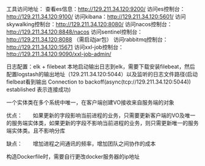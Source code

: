 工具访问地址：
查看es信息：http://129.211.34.120:9200/
访问es控制台：http://129.211.34.120:9100/
访问kibana：http://129.211.34.120:5601/
访问skywalking控制台：http://129.211.34.120:8080/
访问nacos控制台：http://129.211.34.120:8848/nacos
访问sentinel控制台：http://129.211.34.120:8088 （需启动jar包）
访问rabbitmq控制台：http://129.211.34.120:15671
访问xxl-job控制台：http://129.211.34.120:9090/xxl-job-admin/

日志配置：elk + filebeat  本地启动输出日志到elk，需要下载安装filebeat，然后配置logstash的输出地址（129.211.34.120:5044）以及监听的日志文件路径(启动fielbeat看到输出 Connection to backoff(async(tcp://129.211.34.120:5044)) established 表示连接成功)


一个实体类在多个系统中唯一，在客户端创建VO接收来自服务端的对象

优点：
      如果更新的字段影响当前进程的业务，只需要更新客户端的VO及唯一的服务端实体类，如果更新的字段不影响当前进程的业务，则只需更新唯一的服务端实体类。且不影响分库

缺点：
      增加进程之间通讯的频率，增加团队之间协作的成本



构造Dockerfile时，需要自行更改docker服务器的ip地址
